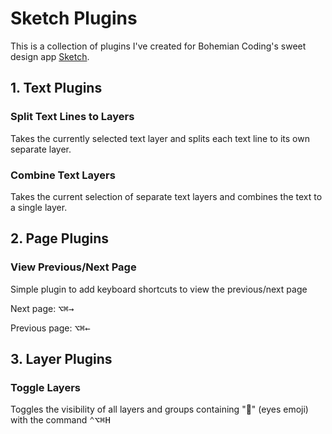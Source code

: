 # Sketch Plugins

This is a collection of plugins I've created for Bohemian Coding's sweet design app [Sketch](http://bohemiancoding.com/sketch/).

## 1. Text Plugins

### Split Text Lines to Layers
Takes the currently selected text layer and splits each text line to its own separate layer. 

### Combine Text Layers
Takes the current selection of separate text layers and combines the text to a single layer.

## 2. Page Plugins

### View Previous/Next Page
Simple plugin to add keyboard shortcuts to view the previous/next page 

Next page: <kbd>⌥⌘→</kbd>

Previous page: <kbd>⌥⌘←</kbd>

## 3. Layer Plugins

### Toggle Layers
Toggles the visibility of all layers and groups containing ":eyes:" (eyes emoji) with the command <kbd>⌃⌥⌘H</kbd>
